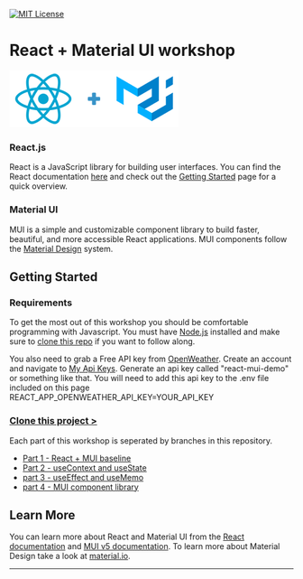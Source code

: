 [![MIT License][license-shield]][license-url]

# React + Material UI workshop
![React + Material UI logos](./react_mui.png)

### React.js
React is a JavaScript library for building user interfaces.
You can find the React documentation [here](https://reactjs.org/docs)
and check out the [Getting Started](https://reactjs.org/docs/getting-started.html) page for a quick overview.

### Material UI
MUI is a simple and customizable component library to build faster, beautiful, and more accessible React applications.
MUI components follow the [Material Design](https://material.io/design/introduction) system.

## Getting Started

### Requirements
To get the most out of this workshop you should be comfortable programming with Javascript.
You must have [Node.js](https://nodejs.org/en/) installed and make sure to [clone this repo](https://docs.github.com/en/repositories/creating-and-managing-repositories/cloning-a-repository)
if you want to follow along. 

You also need to grab a Free API key from [OpenWeather](https://openweathermap.org/api). 
Create an account and navigate to [My Api Keys](https://home.openweathermap.org/api_keys).
Generate an api key called "react-mui-demo" or something like that.
You will need to add this api key to the .env file included on this page
REACT_APP_OPENWEATHER_API_KEY=YOUR_API_KEY 

### [Clone this project >](https://docs.github.com/en/repositories/creating-and-managing-repositories/cloning-a-repository)

Each part of this workshop is seperated by branches in this repository.
+ [Part 1 - React + MUI baseline](https://github.com/rosealexander/react-mui-workshop/tree/part1-react+mui-baseline)
+ [Part 2 - useContext and useState](https://github.com/rosealexander/react-mui-workshop/tree/Part2-useContext%26useState)
+ [part 3 - useEffect and useMemo](https://github.com/rosealexander/react-mui-workshop/tree/Part3-useEffect+useMemo)
+ [part 4 - MUI component library](https://github.com/rosealexander/react-mui-workshop/tree/part4-MUI)

## Learn More
You can learn more about React and Material UI from the [React documentation](https://reactjs.org/) 
and [MUI v5 documentation](https://mui.com/getting-started/installation/). To learn more about Material Design take a look at [material.io](https://material.io/design).

___

<!-- MARKDOWN LINKS & IMAGES -->
<!-- https://www.markdownguide.org/basic-syntax/#reference-style-links -->
[license-shield]: https://img.shields.io/github/license/rosealexander/react-mui-workshop.svg?style=for-the-badge
[license-url]: https://github.com/rosealexander/react-mui-workshop/blob/master/LICENSE
